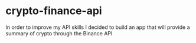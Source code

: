 # crypto-finance-api
In order to improve my API skills I decided to build an app that will provide a summary of crypto through the Binance API

